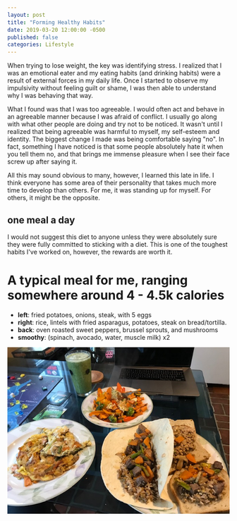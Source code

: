 ```yaml
---
layout: post
title: "Forming Healthy Habits"
date: 2019-03-20 12:00:00 -0500
published: false
categories: Lifestyle
---
```


When trying to lose weight, the key was identifying stress. I realized that I was an emotional eater and my eating habits (and drinking habits) were a result of external forces in my daily life. Once I started to observe my impulsivity without feeling guilt or shame, I was then able to understand why I was behaving that way.

What I found was that I was too agreeable. I would often act and behave in an agreeable manner because I was afraid of conflict. I usually go along with what other people are doing and try not to be noticed. It wasn't until I realized that being agreeable was harmful to myself, my self-esteem and identity. The biggest change I made was being comfortable saying "no". In fact, something I have noticed is that some people absolutely hate it when you tell them no, and that brings me immense pleasure when I see their face screw up after saying it. 

All this may sound obvious to many, however, I learned this late in life. I think everyone has some area of their personality that takes much more time to develop than others. For me, it was standing up for myself. For others, it might be the opposite. 

## one meal a day
I would not suggest this diet to anyone unless they were absolutely sure they were fully committed to sticking with a diet. This is one of the toughest habits I've worked on, however, the rewards are worth it.

# A typical meal for me, ranging somewhere around 4 - 4.5k calories 

- **left**: fried potatoes, onions, steak, with 5 eggs
- **right**: rice, lintels with fried asparagus, potatoes, steak on bread/tortilla.
- **back**: oven roasted sweet peppers, brussel sprouts, and mushrooms
- **smoothy**: (spinach, avocado, water, muscle milk) x2

<img src='/assets/images/2019/march/food.jpg' alt="drawing" /> 